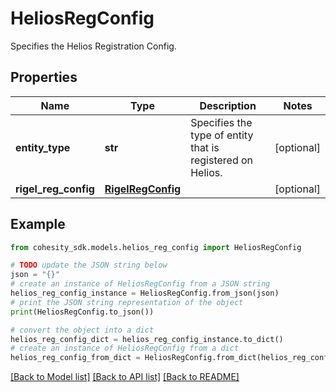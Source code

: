 # HeliosRegConfig

Specifies the Helios Registration Config.

## Properties

Name | Type | Description | Notes
------------ | ------------- | ------------- | -------------
**entity_type** | **str** | Specifies the type of entity that is registered on Helios. | [optional] 
**rigel_reg_config** | [**RigelRegConfig**](RigelRegConfig.md) |  | [optional] 

## Example

```python
from cohesity_sdk.models.helios_reg_config import HeliosRegConfig

# TODO update the JSON string below
json = "{}"
# create an instance of HeliosRegConfig from a JSON string
helios_reg_config_instance = HeliosRegConfig.from_json(json)
# print the JSON string representation of the object
print(HeliosRegConfig.to_json())

# convert the object into a dict
helios_reg_config_dict = helios_reg_config_instance.to_dict()
# create an instance of HeliosRegConfig from a dict
helios_reg_config_from_dict = HeliosRegConfig.from_dict(helios_reg_config_dict)
```
[[Back to Model list]](../README.md#documentation-for-models) [[Back to API list]](../README.md#documentation-for-api-endpoints) [[Back to README]](../README.md)


